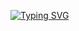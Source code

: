 [![Typing SVG](https://readme-typing-svg.herokuapp.com?lines=Hi+my+name+is+Momin;I'm+looking+to+work+as+a+backend+intern)](https://git.io/typing-svg)
